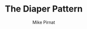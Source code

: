---
title: The Diaper Pattern
link: http://mike.pirnat.com/2009/05/09/the-diaper-pattern-stinks/
author: Mike Pirnat
---